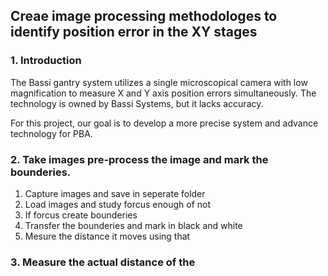 ## Creae image processing methodologes to identify position error in the XY stages

### 1. Introduction

The Bassi gantry system utilizes a single microscopical camera with low magnification to measure X and Y axis position errors simultaneously. The technology is owned by Bassi Systems, but it lacks accuracy.

For this project, our goal is to develop a more precise system and advance technology for PBA. 


### 2. Take images pre-process the image and mark the bounderies.

1. Capture images and save in seperate folder
2. Load images and study forcus enough of not
3. If forcus create bounderies
4. Transfer the bounderies and mark in black and white
5. Mesure the distance it moves using that
   

### 3. Measure the actual distance of the 


